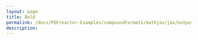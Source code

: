 ```yaml
---
layout: page
title: Bold
permalink: /docs/PDFreactor-Examples/compoundFormats/mathjax/jax/output/SVG/fonts/TeX/Main/Bold/
description: 
---
```





